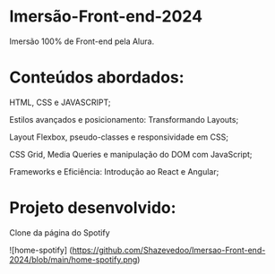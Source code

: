 # Imersão-Front-end-2024

Imersão 100% de Front-end pela Alura.

# Conteúdos abordados:

HTML, CSS e JAVASCRIPT;

Estilos avançados e posicionamento: Transformando Layouts;

Layout Flexbox, pseudo-classes e responsividade em CSS;

CSS Grid, Media Queries e manipulação do DOM com JavaScript;

Frameworks e Eficiência: Introdução ao React e Angular;

# Projeto desenvolvido:

Clone da página do Spotify

![home-spotify] (https://github.com/Shazevedoo/Imersao-Front-end-2024/blob/main/home-spotify.png)
